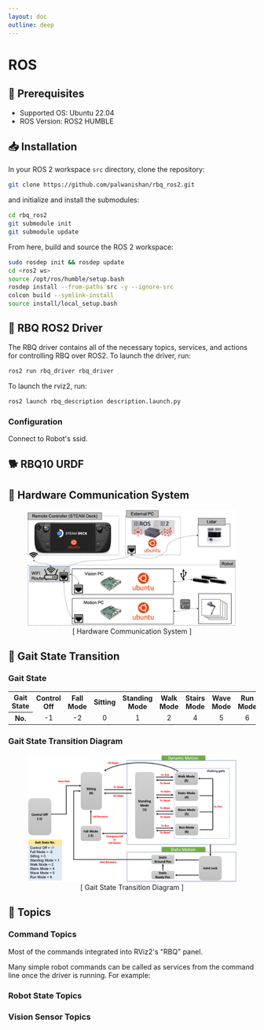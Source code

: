 ```yaml
---
layout: doc
outline: deep
---
```


# ROS

## :hammer: Prerequisites
- Supported OS: Ubuntu 22.04
- ROS Version: ROS2 HUMBLE

## :inbox_tray: Installation

In your ROS 2 workspace `src` directory, clone the repository:
```bash
git clone https://github.com/palwanishan/rbq_ros2.git
```
and initialize and install the submodules:
```bash
cd rbq_ros2
git submodule init
git submodule update
```

From here, build and source the ROS 2 workspace:
```bash
sudo rosdep init && rosdep update
cd <ros2 ws>
source /opt/ros/humble/setup.bash
rosdep install --from-paths src -y --ignore-src
colcon build --symlink-install
source install/local_setup.bash
```

## :minidisc: RBQ ROS2 Driver

The RBQ driver contains all of the necessary topics, services, and actions for controlling RBQ over ROS2. To launch the driver, run:
```bash
ros2 run rbq_driver rbq_driver
```
To launch the rviz2, run:
```bash
ros2 launch rbq_description description.launch.py
```

### Configuration

Connect to Robot's ssid.

## :dog2: RBQ10 URDF

## :satellite: Hardware Communication System

<figure>
	<img src='/images/ros/hardware-communication-system.png' alt='missing' />
	<figcaption style="text-align: center;">[ Hardware Communication System ]</figcaption>
</figure>

## :feet: Gait State Transition

### Gait State

<table>
  <tr>
    <th>Gait State</th>
    <th>Control Off</th>
	<th>Fall Mode</th>
	<th>Sitting</th>
	<th>Standing Mode</th>
	<th>Walk Mode</th>
	<th>Stairs Mode</th>
	<th>Wave Mode</th>
	<th>Run Mode</th>
  </tr>
	<tr>
    <th>No.</th>
	<td>-1</td>
	<td>-2</td>
	<td>0</td>
	<td>1</td>
	<td>2</td>
	<td>4</td>
	<td>5</td>
	<td>6</td>
  </tr>
</table>

### Gait State Transition Diagram

<figure>
    <img src='/images/ros/gait-transition.png' alt='missing' />
    <figcaption style="text-align: center;">[ Gait State Transition Diagram ]</figcaption>
</figure>

## :speech_balloon: Topics

### Command Topics

Most of the commands integrated into RViz2's "RBQ" panel. 

Many simple robot commands can be called as services from the command line once the driver is running. For example:

### Robot State Topics


### Vision Sensor Topics

<style scoped>
th {
  text-align: center;
}
td {
  text-align: center;
}
</style>